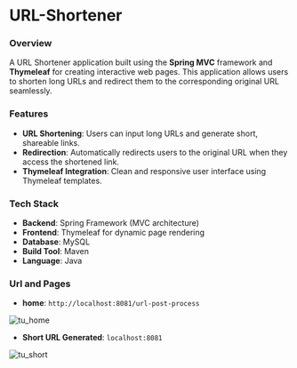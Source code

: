 # URL-Shortener

### Overview
A URL Shortener application built using the **Spring MVC** framework and **Thymeleaf** for creating interactive web pages. This application allows users to shorten long URLs and redirect them to the corresponding original URL seamlessly.

### Features
- **URL Shortening**: Users can input long URLs and generate short, shareable links.
- **Redirection**: Automatically redirects users to the original URL when they access the shortened link.
- **Thymeleaf Integration**: Clean and responsive user interface using Thymeleaf templates.

### Tech Stack
- **Backend**: Spring Framework (MVC architecture)
- **Frontend**: Thymeleaf for dynamic page rendering
- **Database**: MySQL
- **Build Tool**: Maven 
- **Language**: Java


### Url and Pages
- **home**: `http://localhost:8081/url-post-process`
  
![tu_home](https://github.com/user-attachments/assets/34834625-6a1d-4a0a-ba42-6ac7c736eae2)

- **Short URL Generated**: `localhost:8081`
  
![tu_short](https://github.com/user-attachments/assets/cefd4576-69e3-4c23-b818-bdbbc380c96b)
